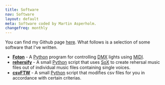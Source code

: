 ```yaml
---
title: Software
nav: Software
layout: default
meta: Software coded by Martin Asperholm.
changefreq: monthly
---
```


You can find my Github page [here](https://github.com/Speldosa). What follows is a selection of some software that I've written.

* [**Foton**](https://github.com/Speldosa/foton) - A [Python](https://www.python.org/) program for controlling [DMX](https://en.wikipedia.org/wiki/DMX512) lights using [MIDI](https://en.wikipedia.org/wiki/MIDI).
* [**rehersify**](https://github.com/Speldosa/rehersify) - A small [Python](https://www.python.org/) script that uses [SoX](http://sox.sourceforge.net/) to create rehersal music files out of individual music files containing single voices.
* [**csvFTW**](https://github.com/Speldosa/csvFTW) - A small [Python](https://www.python.org/) script that modifies csv files for you in accordance with certain criterias.
